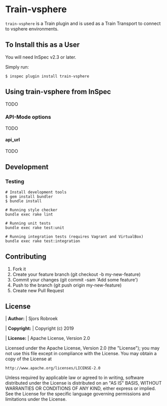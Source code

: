 # Train-vsphere

`train-vsphere` is a Train plugin and is used as a Train Transport to connect to vsphere environments. 

## To Install this as a User

You will need InSpec v2.3 or later.

Simply run:

```
$ inspec plugin install train-vsphere
```

## Using train-vsphere from InSpec
TODO


### API-Mode options

TODO


#### api_url

TODO

## Development

### Testing
```
# Install development tools
$ gem install bundler
$ bundle install

# Running style checker
bundle exec rake lint

# Running unit tests
bundle exec rake test:unit

# Running integration tests (requires Vagrant and VirtualBox)
bundle exec rake test:integration
```

## Contributing

1. Fork it
1. Create your feature branch (git checkout -b my-new-feature)
1. Commit your changes (git commit -sam 'Add some feature')
1. Push to the branch (git push origin my-new-feature)
1. Create new Pull Request

## License

| **Author:**          | Sjors Robroek

| **Copyright:**       | Copyright (c) 2019

| **License:**         | Apache License, Version 2.0

Licensed under the Apache License, Version 2.0 (the "License");
you may not use this file except in compliance with the License.
You may obtain a copy of the License at

    http://www.apache.org/licenses/LICENSE-2.0

Unless required by applicable law or agreed to in writing, software
distributed under the License is distributed on an "AS IS" BASIS,
WITHOUT WARRANTIES OR CONDITIONS OF ANY KIND, either express or implied.
See the License for the specific language governing permissions and
limitations under the License.
